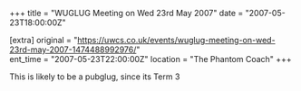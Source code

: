 +++
title = "WUGLUG Meeting on Wed 23rd May 2007"
date = "2007-05-23T18:00:00Z"

[extra]
original = "https://uwcs.co.uk/events/wuglug-meeting-on-wed-23rd-may-2007-1474488992976/"    
ent_time = "2007-05-23T22:00:00Z"
location = "The Phantom Coach"
+++

This is likely to be a pubglug, since its Term 3

